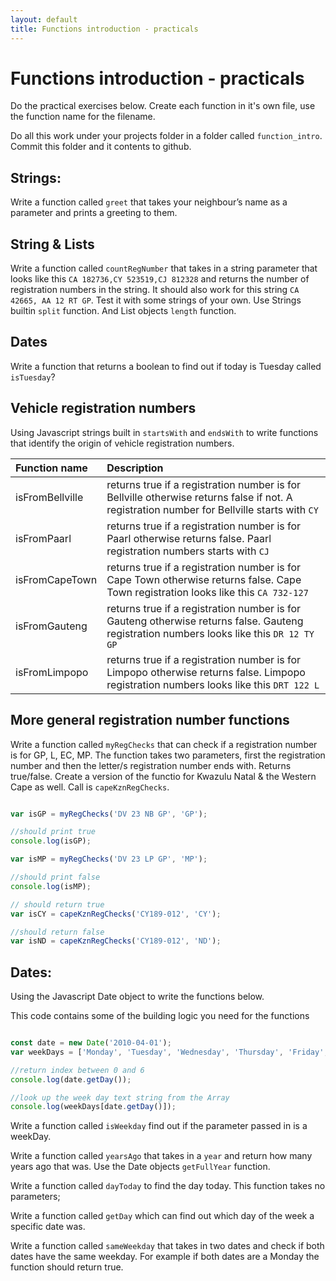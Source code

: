 ```yaml
---
layout: default
title: Functions introduction - practicals
---
```


# Functions introduction - practicals

Do the practical exercises below. Create each function in it's own file, use the function name for the filename.


Do all this work under your projects folder in a folder called `function_intro`. Commit this folder and it contents to github.

## Strings:

Write a function called `greet` that takes your neighbour’s name as a parameter and prints a greeting to them.

## String & Lists

Write a function called `countRegNumber` that takes in a string parameter that looks like this `CA 182736,CY 523519,CJ 812328` and returns the number of registration numbers in the string. It should also work for this string `CA 42665, AA 12 RT GP`. Test it with some strings of your own. Use Strings builtin `split` function. And List objects `length` function.

## Dates

Write a function that returns a boolean to find out if today is Tuesday called `isTuesday`?

## Vehicle registration numbers

Using Javascript strings built in `startsWith` and `endsWith` to write functions that identify the origin of vehicle registration numbers.

| Function name | Description     |
| :-------------  | :------------- |
| isFromBellville | returns true if a registration number is for Bellville otherwise returns false if not. A registration number for Bellville starts with `CY`       |
| isFromPaarl | returns true if a registration number is for Paarl otherwise returns false. Paarl registration numbers starts with `CJ`      |
| isFromCapeTown | returns true if a registration number is for Cape Town otherwise returns false. Cape Town registration looks like this `CA 732-127`      |
| isFromGauteng | returns true if a registration number is for Gauteng otherwise returns false. Gauteng registration numbers looks like this `DR 12 TY GP`|
| isFromLimpopo | returns true if a registration number is for Limpopo otherwise returns false. Limpopo registration numbers looks like this `DRT 122 L`|

## More general registration number functions

Write a function called `myRegChecks` that can check if a registration number is for GP, L, EC, MP. The function takes two parameters, first the registration number and then the letter/s registration number ends with. Returns true/false. Create a version of the functio for Kwazulu Natal & the Western Cape as well. Call is `capeKznRegChecks`.

```javascript

var isGP = myRegChecks('DV 23 NB GP', 'GP');

//should print true
console.log(isGP);

var isMP = myRegChecks('DV 23 LP GP', 'MP');

//should print false
console.log(isMP);

// should return true
var isCY = capeKznRegChecks('CY189-012', 'CY');

//should return false
var isND = capeKznRegChecks('CY189-012', 'ND');
```

## Dates:

Using the Javascript Date object to write the functions below.


This code contains some of the building logic you need for the functions

```javascript

const date = new Date('2010-04-01');
var weekDays = ['Monday', 'Tuesday', 'Wednesday', 'Thursday', 'Friday', 'Saturday', 'Saturday'];

//return index between 0 and 6
console.log(date.getDay());

//look up the week day text string from the Array
console.log(weekDays[date.getDay()]);
```

Write a function called `isWeekday` find out if the parameter passed in is a weekDay.

Write a function called `yearsAgo` that takes in a `year` and return how many years ago that was. Use the Date objects `getFullYear` function.

Write a function called `dayToday` to find the day today. This function takes no parameters;

Write a function called `getDay` which can find out which day of the week a specific date was.

Write a function called `sameWeekday` that takes in two dates and check if both dates have the same weekday. For example if both dates are a Monday the function should return true.
